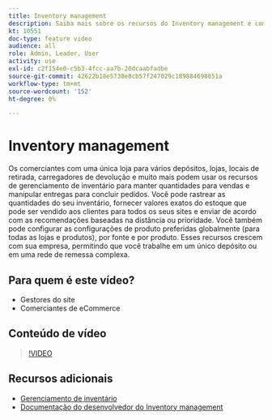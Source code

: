 ```yaml
---
title: Inventory management
description: Saiba mais sobre os recursos do Inventory management e como usá-los para trabalhar em um único depósito ou em uma rede de entrega complexa.
kt: 10551
doc-type: feature video
audience: all
role: Admin, Leader, User
activity: use
exl-id: c2f154e0-c5b3-4fcc-aa7b-20dcaabfadbe
source-git-commit: 42622b18e5738e8cb57f247029c189884698851a
workflow-type: tm+mt
source-wordcount: '152'
ht-degree: 0%

---
```


# Inventory management

Os comerciantes com uma única loja para vários depósitos, lojas, locais de retirada, carregadores de devolução e muito mais podem usar os recursos de gerenciamento de inventário para manter quantidades para vendas e manipular entregas para concluir pedidos. Você pode rastrear as quantidades do seu inventário, fornecer valores exatos do estoque que pode ser vendido aos clientes para todos os seus sites e enviar de acordo com as recomendações baseadas na distância ou prioridade. Você também pode configurar as configurações de produto preferidas globalmente (para todas as lojas e produtos), por fonte e por produto. Esses recursos crescem com sua empresa, permitindo que você trabalhe em um único depósito ou em uma rede de remessa complexa.

## Para quem é este vídeo?

- Gestores do site
- Comerciantes de eCommerce

## Conteúdo de vídeo

>[!VIDEO](https://video.tv.adobe.com/v/343748?quality=12&learn=on)

## Recursos adicionais

- [Gerenciamento de inventário](https://docs.magento.com/user-guide/catalog/inventory-management.html)
- [Documentação do desenvolvedor do Inventory management](https://devdocs.magento.com/guides/v2.4/inventory/index.html)
